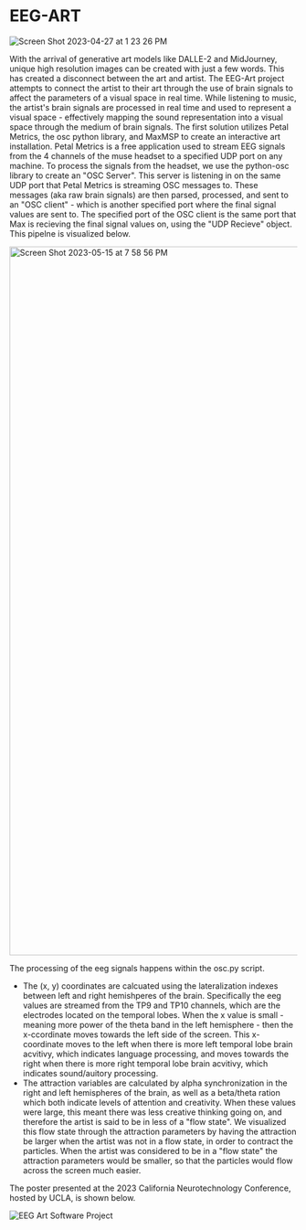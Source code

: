 # EEG-ART
![Screen Shot 2023-04-27 at 1 23 26 PM](https://github.com/ParkerLischwe/EEG-ART/assets/63138339/789837cf-0807-4d43-b398-705be6d838f5) 

With the arrival of generative art models like DALLE-2 and MidJourney, unique high resolution images can be created with just a few words. This has created a disconnect between the art and artist. The EEG-Art project attempts to connect the artist to their art through the use of brain signals to affect the parameters of a visual space in real time. While listening to music, the artist's brain signals are processed in real time and used to represent a visual space - effectively mapping the sound representation into a visual space through the medium of brain signals. The first solution utilizes Petal Metrics, the osc python library, and MaxMSP to create an interactive art installation. Petal Metrics is a free application used to stream EEG signals from the 4 channels of the muse headset to a specified UDP port on any machine. To process the signals from the headset, we use the python-osc library to create an "OSC Server". This server is listening in on the same UDP port that Petal Metrics is streaming OSC messages to. These messages (aka raw brain signals) are then parsed, processed, and sent to an "OSC client" - which is another specified port where the final signal values are sent to. The specified port of the OSC client is the same port that Max is recieving the final signal values on, using the "UDP Recieve" object. This pipelne is visualized below.

<img width="1241" alt="Screen Shot 2023-05-15 at 7 58 56 PM" src="https://github.com/ParkerLischwe/EEG-ART/assets/63138339/5825fb9a-f22e-4afb-90a0-373f1251afb3">


The processing of the eeg signals happens within the osc.py script. 
  - The (x, y) coordinates are calcuated using the lateralization indexes between left and right hemishperes of the brain. Specifically the eeg values are streamed from the TP9 and TP10 channels, which are the electrodes located on the temporal lobes. When the x value is small - meaning more power of the theta band in the left hemisphere - then the x-ccordinate moves towards the left side of the screen. This x-coordinate moves to the left when there is more left temporal lobe brain acvitivy, which indicates language processing, and moves towards the right when there is more right  temporal lobe brain acvitivy, which indicates sound/auitory processing.
  - The attraction variables are calculated by alpha synchronization in the right and left hemispheres of the brain, as well as a beta/theta ration which both indicate levels of attention and creativity. When these values were large, this meant there was less creative thinking going on, and therefore the artist is said to be in less of a "flow state". We visualized this flow state through the attraction parameters by having the attraction be larger when the artist was not in a flow state, in order to contract the particles. When the artist was considered to be in a "flow state" the attraction parameters would be smaller, so that the particles would flow across the screen much easier.

The poster presented at the 2023 California Neurotechnology Conference, hosted by UCLA, is shown below.

![EEG Art Software Project](https://github.com/ParkerLischwe/EEG-ART/assets/63138339/511cfedd-ab9c-4409-8cdd-724730c81873)
